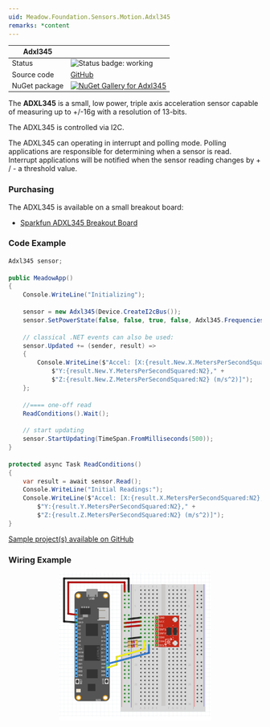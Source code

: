 ```yaml
---
uid: Meadow.Foundation.Sensors.Motion.Adxl345
remarks: *content
---
```


| Adxl345 | |
|--------|--------|
| Status | <img src="https://img.shields.io/badge/Working-brightgreen" style="width: auto; height: -webkit-fill-available;" alt="Status badge: working" /> |
| Source code | [GitHub](https://github.com/WildernessLabs/Meadow.Foundation/tree/main/Source/Meadow.Foundation.Peripherals/Sensors.Motion.Adxl3xx/Driver/Drivers) |
| NuGet package | <a href="https://www.nuget.org/packages/Meadow.Foundation.Sensors.Motion.Adxl3xx/" target="_blank"><img src="https://img.shields.io/nuget/v/Meadow.Foundation.Sensors.Motion.Adxl3xx.svg?label=Meadow.Foundation.Sensors.Motion.Adxl3xx" alt="NuGet Gallery for Adxl345" /></a> |

The **ADXL345** is a small, low power, triple axis acceleration sensor capable of measuring up to +/-16g with a resolution of 13-bits.

The ADXL345 is controlled via I2C.


The ADXL345 can operating in interrupt and polling mode. Polling applications are responsible for determining when a sensor is read.  Interrupt applications will be notified when the sensor reading changes by + / - a threshold value.

### Purchasing

The ADXL345 is available on a small breakout board:

* [Sparkfun ADXL345 Breakout Board](https://www.sparkfun.com/products/9836)

### Code Example

```csharp
Adxl345 sensor;

public MeadowApp()
{
    Console.WriteLine("Initializing");

    sensor = new Adxl345(Device.CreateI2cBus());
    sensor.SetPowerState(false, false, true, false, Adxl345.Frequencies.TwoHz);

    // classical .NET events can also be used:
    sensor.Updated += (sender, result) =>
    {
        Console.WriteLine($"Accel: [X:{result.New.X.MetersPerSecondSquared:N2}," +
            $"Y:{result.New.Y.MetersPerSecondSquared:N2}," +
            $"Z:{result.New.Z.MetersPerSecondSquared:N2} (m/s^2)]");
    };

    //==== one-off read
    ReadConditions().Wait();

    // start updating
    sensor.StartUpdating(TimeSpan.FromMilliseconds(500));
}

protected async Task ReadConditions()
{
    var result = await sensor.Read();
    Console.WriteLine("Initial Readings:");
    Console.WriteLine($"Accel: [X:{result.X.MetersPerSecondSquared:N2}," +
        $"Y:{result.Y.MetersPerSecondSquared:N2}," +
        $"Z:{result.Z.MetersPerSecondSquared:N2} (m/s^2)]");
}

```

[Sample project(s) available on GitHub](https://github.com/WildernessLabs/Meadow.Foundation/tree/main/Source/Meadow.Foundation.Peripherals/Sensors.Motion.Adxl3xx/Samples/Adxl345_Sample)

### Wiring Example

<img src="../../API_Assets/Meadow.Foundation.Sensors.Motion.Adxl345/Adxl345_Fritzing.svg" 
    style="width: 60%; display: block; margin-left: auto; margin-right: auto;" />





